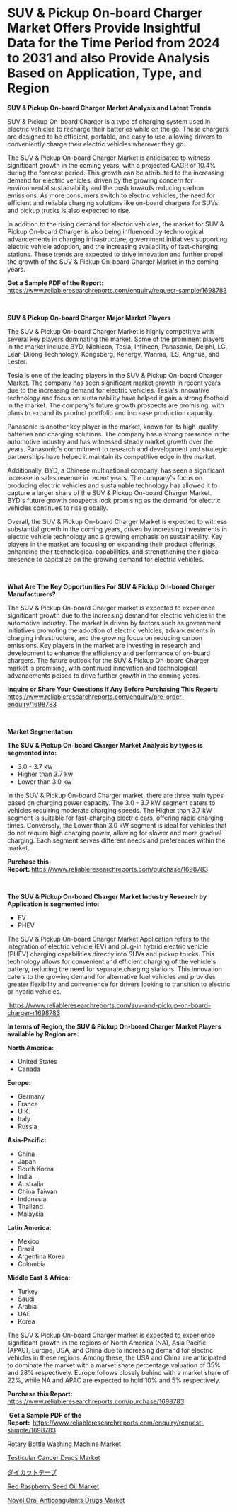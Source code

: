 <p><h1>SUV & Pickup On-board Charger Market Offers Provide Insightful Data for the Time Period from 2024 to 2031 and also Provide Analysis Based on Application, Type, and Region</h1></p><p><strong>SUV & Pickup On-board Charger Market Analysis and Latest Trends</strong></p>
<p><p>SUV & Pickup On-board Charger is a type of charging system used in electric vehicles to recharge their batteries while on the go. These chargers are designed to be efficient, portable, and easy to use, allowing drivers to conveniently charge their electric vehicles wherever they go.</p><p>The SUV & Pickup On-board Charger Market is anticipated to witness significant growth in the coming years, with a projected CAGR of 10.4% during the forecast period. This growth can be attributed to the increasing demand for electric vehicles, driven by the growing concern for environmental sustainability and the push towards reducing carbon emissions. As more consumers switch to electric vehicles, the need for efficient and reliable charging solutions like on-board chargers for SUVs and pickup trucks is also expected to rise.</p><p>In addition to the rising demand for electric vehicles, the market for SUV & Pickup On-board Charger is also being influenced by technological advancements in charging infrastructure, government initiatives supporting electric vehicle adoption, and the increasing availability of fast-charging stations. These trends are expected to drive innovation and further propel the growth of the SUV & Pickup On-board Charger Market in the coming years.</p></p>
<p><strong>Get a Sample PDF of the Report:&nbsp;</strong> <a href="https://www.reliableresearchreports.com/enquiry/request-sample/1698783">https://www.reliableresearchreports.com/enquiry/request-sample/1698783</a></p>
<p>&nbsp;</p>
<p><strong>SUV & Pickup On-board Charger Major Market Players</strong></p>
<p><p>The SUV & Pickup On-board Charger Market is highly competitive with several key players dominating the market. Some of the prominent players in the market include BYD, Nichicon, Tesla, Infineon, Panasonic, Delphi, LG, Lear, Dilong Technology, Kongsberg, Kenergy, Wanma, IES, Anghua, and Lester.</p><p>Tesla is one of the leading players in the SUV & Pickup On-board Charger Market. The company has seen significant market growth in recent years due to the increasing demand for electric vehicles. Tesla's innovative technology and focus on sustainability have helped it gain a strong foothold in the market. The company's future growth prospects are promising, with plans to expand its product portfolio and increase production capacity.</p><p>Panasonic is another key player in the market, known for its high-quality batteries and charging solutions. The company has a strong presence in the automotive industry and has witnessed steady market growth over the years. Panasonic's commitment to research and development and strategic partnerships have helped it maintain its competitive edge in the market.</p><p>Additionally, BYD, a Chinese multinational company, has seen a significant increase in sales revenue in recent years. The company's focus on producing electric vehicles and sustainable technology has allowed it to capture a larger share of the SUV & Pickup On-board Charger Market. BYD's future growth prospects look promising as the demand for electric vehicles continues to rise globally.</p><p>Overall, the SUV & Pickup On-board Charger Market is expected to witness substantial growth in the coming years, driven by increasing investments in electric vehicle technology and a growing emphasis on sustainability. Key players in the market are focusing on expanding their product offerings, enhancing their technological capabilities, and strengthening their global presence to capitalize on the growing demand for electric vehicles.</p></p>
<p>&nbsp;</p>
<p><strong>What Are The Key Opportunities For SUV & Pickup On-board Charger Manufacturers?</strong></p>
<p><p>The SUV & Pickup On-board Charger market is expected to experience significant growth due to the increasing demand for electric vehicles in the automotive industry. The market is driven by factors such as government initiatives promoting the adoption of electric vehicles, advancements in charging infrastructure, and the growing focus on reducing carbon emissions. Key players in the market are investing in research and development to enhance the efficiency and performance of on-board chargers. The future outlook for the SUV & Pickup On-board Charger market is promising, with continued innovation and technological advancements poised to drive further growth in the coming years.</p></p>
<p><strong>Inquire or Share Your Questions If Any Before Purchasing This Report:</strong> <a href="https://www.reliableresearchreports.com/enquiry/pre-order-enquiry/1698783">https://www.reliableresearchreports.com/enquiry/pre-order-enquiry/1698783</a></p>
<p>&nbsp;</p>
<p><strong>Market Segmentation</strong></p>
<p><strong>The SUV & Pickup On-board Charger Market Analysis by types is segmented into:</strong></p>
<p><ul><li>3.0 - 3.7 kw</li><li>Higher than 3.7 kw</li><li>Lower than 3.0 kw</li></ul></p>
<p><p>In the SUV & Pickup On-board Charger market, there are three main types based on charging power capacity. The 3.0 - 3.7 kW segment caters to vehicles requiring moderate charging speeds. The Higher than 3.7 kW segment is suitable for fast-charging electric cars, offering rapid charging times. Conversely, the Lower than 3.0 kW segment is ideal for vehicles that do not require high charging power, allowing for slower and more gradual charging. Each segment serves different needs and preferences within the market.</p></p>
<p><strong>Purchase this Report:&nbsp;</strong><a href="https://www.reliableresearchreports.com/purchase/1698783">https://www.reliableresearchreports.com/purchase/1698783</a></p>
<p>&nbsp;</p>
<p><strong>The SUV & Pickup On-board Charger Market Industry Research by Application is segmented into:</strong></p>
<p><ul><li>EV</li><li>PHEV</li></ul></p>
<p><p>The SUV & Pickup On-board Charger Market Application refers to the integration of electric vehicle (EV) and plug-in hybrid electric vehicle (PHEV) charging capabilities directly into SUVs and pickup trucks. This technology allows for convenient and efficient charging of the vehicle's battery, reducing the need for separate charging stations. This innovation caters to the growing demand for alternative fuel vehicles and provides greater flexibility and convenience for drivers looking to transition to electric or hybrid vehicles.</p></p>
<p><a href="https://www.reliableresearchreports.com/suv-and-pickup-on-board-charger-r1698783">&nbsp;https://www.reliableresearchreports.com/suv-and-pickup-on-board-charger-r1698783</a></p>
<p><strong>In terms of Region, the SUV & Pickup On-board Charger Market Players available by Region are:</strong></p>
<p>
    <p> <strong> North America: </strong>
        <ul>
            <li>United States</li>
            <li>Canada</li>
        </ul>
        </p> 
    <p> <strong> Europe: </strong>
        <ul>
            <li>Germany</li>
            <li>France</li>
            <li>U.K.</li>
            <li>Italy</li>
            <li>Russia</li>
        </ul>
        </p> 
    <p> <strong> Asia-Pacific: </strong>
        <ul>
            <li>China</li>
            <li>Japan</li>
            <li>South Korea</li>
            <li>India</li>
            <li>Australia</li>
            <li>China Taiwan</li>
            <li>Indonesia</li>
            <li>Thailand</li>
            <li>Malaysia</li>
        </ul>
        </p> 
    <p> <strong> Latin America: </strong>
        <ul>
            <li>Mexico</li>
            <li>Brazil</li>
            <li>Argentina Korea</li>
            <li>Colombia</li>
        </ul>
        </p> 
    <p> <strong> Middle East & Africa: </strong>
        <ul>
            <li>Turkey</li>
            <li>Saudi</li>
            <li>Arabia</li>
            <li>UAE</li>
            <li>Korea</li>
        </ul>
    </p>
    </p>
<p><p>The SUV & Pickup On-board Charger market is expected to experience significant growth in the regions of North America (NA), Asia Pacific (APAC), Europe, USA, and China due to increasing demand for electric vehicles in these regions. Among these, the USA and China are anticipated to dominate the market with a market share percentage valuation of 35% and 28% respectively. Europe follows closely behind with a market share of 22%, while NA and APAC are expected to hold 10% and 5% respectively.</p></p>
<p><strong>Purchase this Report: </strong><a href="https://www.reliableresearchreports.com/purchase/1698783">https://www.reliableresearchreports.com/purchase/1698783</a></p>
<p>&nbsp;<strong>Get a Sample PDF of the Report:&nbsp;&nbsp;</strong><a href="https://www.reliableresearchreports.com/enquiry/request-sample/1698783">https://www.reliableresearchreports.com/enquiry/request-sample/1698783</a></p>
<p><strong></strong></p>
<p><p><a href="https://www.linkedin.com/pulse/rotary-bottle-washing-machine-market-competitive-analysis-trends-1yeuf">Rotary Bottle Washing Machine Market</a></p><p><a href="https://github.com/mauripalmi/Market-Research-Report-List-3/blob/main/testicular-cancer-drugs-market.md">Testicular Cancer Drugs Market</a></p><p><a href="https://github.com/NovaStamm2023/Market-Research-Report-List-1/blob/main/314790965719.md">ダイカットテープ</a></p><p><a href="https://www.linkedin.com/pulse/red-raspberry-seed-oil-market-size-outlook-forecast-2024-2031-hxjif">Red Raspberry Seed Oil Market</a></p><p><a href="https://github.com/nicoletavirag/Market-Research-Report-List-3/blob/main/novel-oral-anticoagulants-drugs-market.md">Novel Oral Anticoagulants Drugs Market</a></p></p>